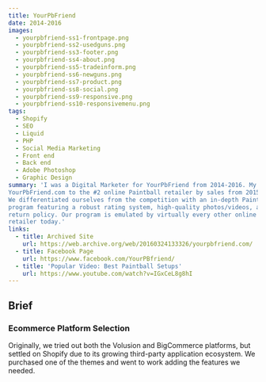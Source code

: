 ```yaml
---
title: YourPbFriend
date: 2014-2016
images:
  - yourpbfriend-ss1-frontpage.png
  - yourpbfriend-ss2-usedguns.png
  - yourpbfriend-ss3-footer.png
  - yourpbfriend-ss4-about.png
  - yourpbfriend-ss5-tradeinform.png
  - yourpbfriend-ss6-newguns.png
  - yourpbfriend-ss7-product.png
  - yourpbfriend-ss8-social.png
  - yourpbfriend-ss9-responsive.png
  - yourpbfriend-ss10-responsivemenu.png
tags:
  - Shopify
  - SEO
  - Liquid
  - PHP
  - Social Media Marketing
  - Front end
  - Back end
  - Adobe Photoshop
  - Graphic Design
summary: 'I was a Digital Marketer for YourPbFriend from 2014-2016. My team and I brought
YourPbFriend.com to the #2 online Paintball retailer by sales from 2015-2016.
We differentiated ourselves from the competition with an in-depth Paintball trade-in
program featuring a robust rating system, high-quality photos/videos, and 30-day
return policy. Our program is emulated by virtually every other online paintball
retailer today.'
links:
  - title: Archived Site
    url: https://web.archive.org/web/20160324133326/yourpbfriend.com/
  - title: Facebook Page
    url: https://www.facebook.com/YourPBfriend/
  - title: 'Popular Video: Best Paintball Setups'
    url: https://www.youtube.com/watch?v=IGxCeL8g8hI
---
```


## Brief

### Ecommerce Platform Selection

Originally, we tried out both the Volusion and BigCommerce platforms, but settled on Shopify due to its growing third-party application ecosystem. We purchased one of the themes and went to work adding the features we needed.
